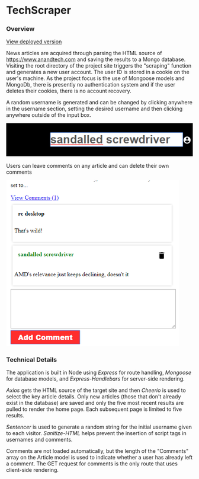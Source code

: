 # TechScraper

### Overview

[View deployed version](https://techscraper-rc.herokuapp.com/)

News articles are acquired through parsing the HTML source of https://www.anandtech.com and saving the results to a Mongo database.  Visiting the root directory of the project site triggers the "scraping" function and generates a new user account.  The user ID is stored in a cookie on the user's machine.  As the project focus is the use of Mongoose models and MongoDb, there is presently no authentication system and if the user deletes their cookies, there is no account recovery.

A random username is generated and can be changed by clicking anywhere in the username section, setting the desired username and then clicking anywhere outside of the input box.

![Change UserName](./change-username.PNG)

Users can leave comments on any article and can delete their own comments

![Add Comment](./comments.PNG)


### Technical Details

The application is built in Node using *Express* for route handling, *Mongoose* for database models, and *Express-Handlebars* for server-side rendering.

*Axios* gets the HTML source of the target site and then *Cheerio* is used to select the key article details.  Only new articles (those that don't already exist in the database) are saved and only the five most recent results are pulled to render the home page.  Each subsequent page is limited to five results.

*Sentencer* is used to generate a random string for the initial username given to each visitor.  *Sanitize-HTML* helps prevent the insertion of script tags in usernames and comments.

Comments are not loaded automatically, but the length of the "Comments" array on the Article model is used to indicate whether a user has already left a comment.  The GET request for comments is the only route that uses client-side rendering.

